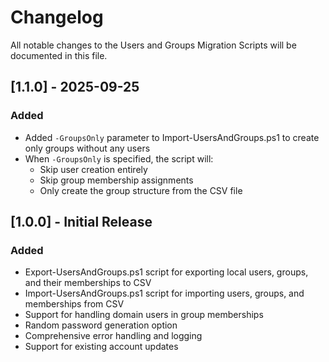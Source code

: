 # Changelog

All notable changes to the Users and Groups Migration Scripts will be documented in this file.

## [1.1.0] - 2025-09-25

### Added
- Added `-GroupsOnly` parameter to Import-UsersAndGroups.ps1 to create only groups without any users
- When `-GroupsOnly` is specified, the script will:
  - Skip user creation entirely
  - Skip group membership assignments
  - Only create the group structure from the CSV file

## [1.0.0] - Initial Release

### Added
- Export-UsersAndGroups.ps1 script for exporting local users, groups, and their memberships to CSV
- Import-UsersAndGroups.ps1 script for importing users, groups, and memberships from CSV
- Support for handling domain users in group memberships
- Random password generation option
- Comprehensive error handling and logging
- Support for existing account updates

